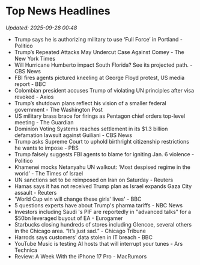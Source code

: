# Top News Headlines

_Updated: 2025-09-28 00:48_

- Trump says he is authorizing military to use ‘Full Force’ in Portland - Politico
- Trump’s Repeated Attacks May Undercut Case Against Comey - The New York Times
- Will Hurricane Humberto impact South Florida? See its projected path. - CBS News
- FBI fires agents pictured kneeling at George Floyd protest, US media report - BBC
- Colombian president accuses Trump of violating UN principles after visa revoked - Axios
- Trump’s shutdown plans reflect his vision of a smaller federal government - The Washington Post
- US military brass brace for firings as Pentagon chief orders top-level meeting - The Guardian
- Dominion Voting Systems reaches settlement in its $1.3 billion defamation lawsuit against Guiliani - CBS News
- Trump asks Supreme Court to uphold birthright citizenship restrictions he wants to impose - PBS
- Trump falsely suggests FBI agents to blame for igniting Jan. 6 violence - Politico
- Khamenei mocks Netanyahu UN walkout: ‘Most despised regime in the world’ - The Times of Israel
- UN sanctions set to be reimposed on Iran on Saturday - Reuters
- Hamas says it has not received Trump plan as Israel expands Gaza City assault - Reuters
- 'World Cup win will change these girls' lives' - BBC
- 5 questions experts have about Trump's pharma tariffs - NBC News
- Investors including Saudi 's PIF are reportedly in "advanced talks" for a $50bn leveraged buyout of EA - Eurogamer
- Starbucks closing hundreds of stores including Glencoe, several others in the Chicago area. “It’s just sad.” - Chicago Tribune
- Harrods says customers' data stolen in IT breach - BBC
- YouTube Music is testing AI hosts that will interrupt your tunes - Ars Technica
- Review: A Week With the iPhone 17 Pro - MacRumors